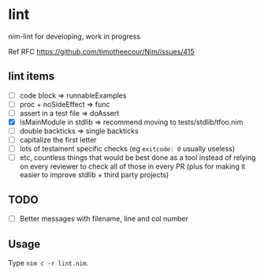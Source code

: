 # lint
nim-lint for developing, work in progress

Ref RFC https://github.com/timotheecour/Nim/issues/415

## lint items
- [ ] code block => runnableExamples
- [ ] proc + noSideEffect => func
- [ ] assert in a test file => doAssert
- [x] isMainModule in stdlib => recommend moving to tests/stdlib/tfoo.nim
- [ ] double backticks => single backticks
- [ ] capitalize the first letter
- [ ] lots of testament specific checks (eg `exitcode: 0` usually useless)
- [ ] etc, countless things that would be best done as a tool instead of relying on every reviewer to check all of those in every PR (plus for making it easier to improve stdlib + third party projects)

## TODO

- [ ] Better messages with filename, line and col number

## Usage

Type `nim c -r lint.nim`.
